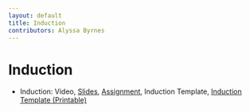 ```yaml
---
layout: default
title: Induction
contributors: Alyssa Byrnes
---
```


# Induction

* Induction: Video, [Slides](/comp283/lessons/Induction.html), [Assignment](https://www.gradescope.com/), Induction Template, [Induction Template (Printable)](/comp283/static/resources/IndTemplateWritable.pdf)
